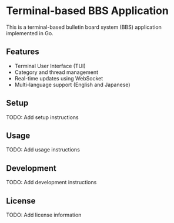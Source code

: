 # Terminal-based BBS Application

This is a terminal-based bulletin board system (BBS) application implemented in Go.

## Features

- Terminal User Interface (TUI)
- Category and thread management
- Real-time updates using WebSocket
- Multi-language support (English and Japanese)

## Setup

TODO: Add setup instructions

## Usage

TODO: Add usage instructions

## Development

TODO: Add development instructions

## License

TODO: Add license information
